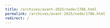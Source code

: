 ```yaml
---
title: /archives/avant-2025/node/1786.html
permalink: /archives/avant-2025/node/1786.html
redirect: /
---
```

